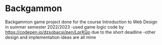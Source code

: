 # Backgammon
Backgammon game project done for the course Introduction to Web Design in summer semester 2022/2023
-used game logic code by https://codepen.io/dzsobacsi/pen/LprKQo due to the short deadline
-other design and implementation ideas are all mine
